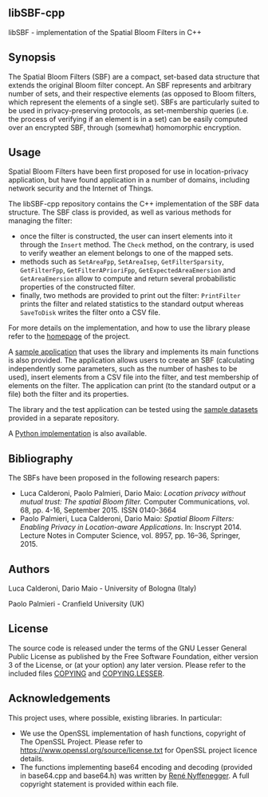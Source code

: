 ## libSBF-cpp ##
libSBF - implementation of the Spatial Bloom Filters in C++

## Synopsis ##
The Spatial Bloom Filters (SBF) are a compact, set-based data structure that extends the original Bloom filter concept. An SBF represents and arbitrary number of sets, and their respective elements (as opposed to Bloom filters, which represent the elements of a single set). SBFs are particularly suited to be used in privacy-preserving protocols, as set-membership queries (i.e. the process of verifying if an element is in a set) can be easily computed over an encrypted SBF, through (somewhat) homomorphic encryption.

## Usage ##
Spatial Bloom Filters have been first proposed for use in location-privacy application, but have found application in a number of domains, including network security and the Internet of Things.

The libSBF-cpp repository contains the C++ implementation of the SBF data structure. The SBF class is provided, as well as various methods for managing the filter:
- once the filter is constructed, the user can insert elements into it through the `Insert` method. The `Check` method, on the contrary, is used to verify weather an element belongs to one of the mapped sets.
- methods such as `SetAreaFpp`, `SetAreaIsep`, `GetFilterSparsity`, `GetFilterFpp`, `GetFilterAPrioriFpp`, `GetExpectedAreaEmersion` and `GetAreaEmersion` allow to compute and return several probabilistic properties of the constructed filter.
- finally, two methods are provided to print out the filter: `PrintFilter` prints the filter and related statistics to the standard output whereas `SaveToDisk` writes the filter onto a CSV file.

For more details on the implementation, and how to use the library please refer to the [homepage](http://sbf.csr.unibo.it/ "SBF project homepage") of the project.

A [sample application](test-app/) that uses the library and implements its main functions is also provided. The application allows users to create an SBF (calculating independently some parameters, such as the number of hashes to be used), insert elements from a CSV file into the filter, and test membership of elements on the filter. The application can print (to the standard output or a file) both the filter and its properties.

The library and the test application can be tested using the [sample datasets](https://github.com/spatialbloomfilter/libSBF-testdatasets "libSBF-testdatasets") provided in a separate repository.

A [Python implementation](https://github.com/spatialbloomfilter/libSBF-python "libSBF-python") is also available. 

## Bibliography ##
The SBFs have been proposed in the following research papers:
- Luca Calderoni, Paolo Palmieri, Dario Maio: *Location privacy without mutual trust: The spatial Bloom filter.* Computer Communications, vol. 68, pp. 4-16, September 2015. ISSN 0140-3664
- Paolo Palmieri, Luca Calderoni, Dario Maio: *Spatial Bloom Filters: Enabling Privacy in Location-aware Applications*. In: Inscrypt 2014. Lecture Notes in Computer Science, vol. 8957, pp. 16–36, Springer, 2015.

## Authors ##
Luca Calderoni, Dario Maio - University of Bologna (Italy)

Paolo Palmieri - Cranfield University (UK)

## License ##
The source code is released under the terms of the GNU Lesser General Public License as published by the Free Software Foundation, either version 3 of the License, or (at your option) any later version. Please refer to the included files [COPYING](COPYING) and [COPYING.LESSER](COPYING.LESSER).

## Acknowledgements ##
This project uses, where possible, existing libraries. In particular:
- We use the OpenSSL implementation of hash functions, copyright of The OpenSSL Project. Please refer to https://www.openssl.org/source/license.txt for OpenSSL project licence details.
- The functions implementing base64 encoding and decoding (provided in base64.cpp and base64.h) was written by [René Nyffenegger](mailto:rene.nyffenegger@adp-gmbh.ch). A full copyright statement is provided within each file.
